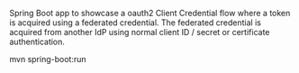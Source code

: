 Spring Boot app to showcase a oauth2 Client Credential flow
where a token is acquired using a federated credential.
The federated credential is acquired from another IdP 
using normal client ID / secret or certificate authentication.

mvn spring-boot:run